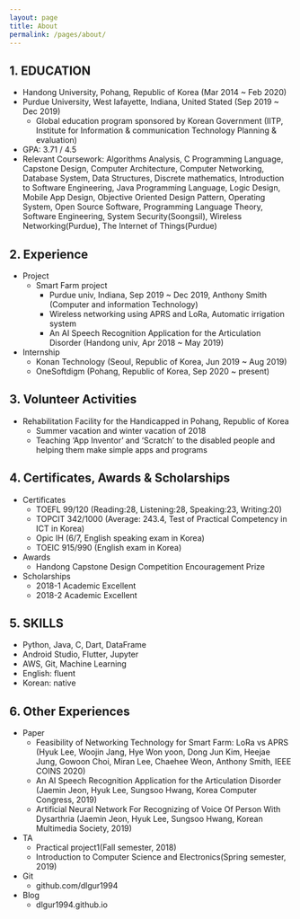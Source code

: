 ```yaml
---
layout: page
title: About
permalink: /pages/about/
---
```

## 1. EDUCATION
* Handong University, Pohang, Republic of Korea (Mar 2014 ~ Feb 2020)
* Purdue University, West lafayette, Indiana, United Stated (Sep 2019 ~ Dec 2019)
  - Global education program sponsored by Korean Government (IITP, Institute for Information & communication Technology Planning & evaluation)
* GPA: 3.71 / 4.5
* Relevant Coursework: Algorithms Analysis, C Programming Language, Capstone Design, Computer Architecture, Computer Networking, Database System, Data Structures, Discrete mathematics, Introduction to Software Engineering, Java Programming Language, Logic Design, Mobile App Design, Objective Oriented Design Pattern, Operating System, Open Source Software, Programming Language Theory, Software Engineering, System Security(Soongsil), Wireless Networking(Purdue), The Internet of Things(Purdue)

## 2. Experience
* Project
  - Smart Farm project
    - Purdue univ, Indiana, Sep 2019 ~ Dec 2019, Anthony Smith (Computer and information Technology)
    - Wireless networking using APRS and LoRa, Automatic irrigation system
    - An AI Speech Recognition Application for the Articulation Disorder (Handong univ, Apr 2018 ~ May 2019)
* Internship
  - Konan Technology (Seoul, Republic of Korea, Jun 2019 ~ Aug 2019)
  - OneSoftdigm (Pohang, Republic of Korea, Sep 2020 ~ present)

## 3. Volunteer Activities
* Rehabilitation Facility for the Handicapped in Pohang, Republic of Korea
  - Summer vacation and winter vacation of 2018
  - Teaching ‘App Inventor’ and ‘Scratch’ to the disabled people and helping them make simple apps and programs

## 4. Certificates, Awards & Scholarships
* Certificates
  - TOEFL 99/120 (Reading:28, Listening:28, Speaking:23, Writing:20)
  - TOPCIT 342/1000 (Average: 243.4, Test of Practical Competency in ICT in Korea)
  - Opic IH (6/7, English speaking exam in Korea)
  - TOEIC 915/990 (English exam in Korea)
* Awards
  - Handong Capstone Design Competition Encouragement Prize
* Scholarships
  - 2018-1 Academic Excellent
  - 2018-2 Academic Excellent

## 5. SKILLS
* Python, Java, C, Dart, DataFrame
* Android Studio, Flutter, Jupyter
* AWS, Git, Machine Learning
* English: fluent
* Korean: native

## 6. Other Experiences
* Paper
  - Feasibility of Networking Technology for Smart Farm: LoRa vs APRS (Hyuk Lee, Woojin Jang, Hye Won yoon, Dong Jun Kim, Heejae Jung, Gowoon Choi, Miran Lee, Chaehee Weon, Anthony Smith, IEEE COINS 2020)
  - An AI Speech Recognition Application for the Articulation Disorder (Jaemin Jeon, Hyuk Lee, Sungsoo Hwang, Korea Computer Congress, 2019)
  - Artificial Neural Network For Recognizing of Voice Of Person With Dysarthria (Jaemin Jeon, Hyuk Lee, Sungsoo Hwang, Korean Multimedia Society, 2019)
* TA
  - Practical project1(Fall semester, 2018)
  - Introduction to Computer Science and Electronics(Spring semester, 2019)
* Git
  - github.com/dlgur1994
* Blog
  - dlgur1994.github.io
